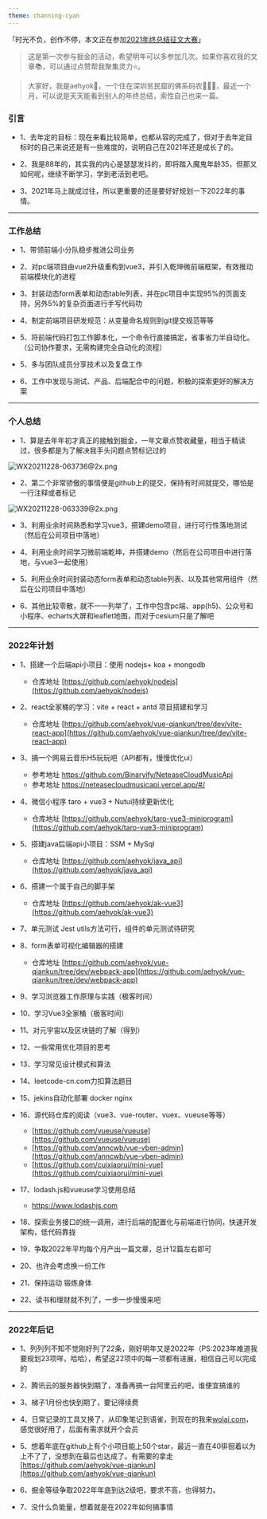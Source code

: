 ```yaml
---
theme: channing-cyan
---
```


「时光不负，创作不停，本文正在参加[2021年终总结征文大赛](https://juejin.cn/post/7034786723137585188/ "https://juejin.cn/post/7034786723137585188/")」

>这是第一次参与掘金的活动，希望明年可以多参加几次。如果你喜欢我的文章📚，可以通过点赞帮我聚集灵力⭐️。

> 大家好，我是aehyok🎋，一个住在深圳贫民窟的佛系码农🧚🏻‍♀️，最近一个月，可以说是天天能看到别人的年终总结，索性自己也来一篇。

### 引言
 - 1、去年定的目标：现在来看比较简单，也都从容的完成了，但对于去年定目标时的自己来说还是有一些难度的，说明自己在2021年还是成长了的。
 
 - 2、我是88年的，其实我的内心是瑟瑟发抖的，即将踏入魔鬼年龄35，但那又如何呢，继续不断学习，学到老活到老吧。

 - 3、2021年马上就成过往，所以更重要的还是要好好规划一下2022年的事情。

  -------------------
### 工作总结

  - 1、带领前端小分队稳步推进公司业务

  - 2、对pc端项目由vue2升级重构到vue3，并引入乾坤微前端框架，有效推动前端模块化的进程

  - 3、封装动态form表单和动态table列表，并在pc项目中实现95%的页面支持，另外5%的复杂页面进行手写代码叻

  - 4、制定前端项目研发规范：从变量命名规则到git提交规范等等

  - 5、将前端代码打包工作脚本化，一个命令行直接搞定，省事省力半自动化。（公司协作要求，无需构建完全自动化的流程）

  - 5、多与团队成员分享技术以及复盘工作

  - 6、工作中发现与测试、产品、后端配合中的问题，积极的探索更好的解决方案

-------------------
### 个人总结

  - 1、算是去年年初才真正的接触到掘金，一年文章点赞收藏量，相当于精读过，很多都是为了解决我手头问题点赞标记过的
  
![WX20211228-063736@2x.png](https://p3-juejin.byteimg.com/tos-cn-i-k3u1fbpfcp/9ec5d81d1c9d4d28992ddef88529cc64~tplv-k3u1fbpfcp-watermark.image?)

  - 2、第二个非常骄傲的事情便是github上的提交，保持有时间就提交，哪怕是一行注释或者标记
  
![WX20211228-063339@2x.png](https://p9-juejin.byteimg.com/tos-cn-i-k3u1fbpfcp/6ddb01a1aa3a499db53fd1b9a4abf5d5~tplv-k3u1fbpfcp-watermark.image?)
  - 3、利用业余时间熟悉和学习vue3，搭建demo项目，进行可行性落地测试（然后在公司项目中落地）

  - 4、利用业余时间学习微前端乾坤，并搭建demo（然后在公司项目中进行落地，与vue3一起使用）

  - 5、利用业余时间封装动态form表单和动态table列表、以及其他常用组件（然后在公司项目中落地）

  - 6、其他比较零散，就不一一列举了，工作中包含pc端、app(h5)、公众号和小程序、echarts大屏和leaflet地图，而对于cesium只是了解吧

-------------------
### 2022年计划

  - 1、搭建一个后端api小项目：使用 nodejs+ koa + mongodb
    - 仓库地址 [https://github.com/aehyok/nodejs](https://github.com/aehyok/nodejs)

  - 2、react全家桶的学习：vite + react + antd 项目搭建和学习
    - 仓库地址 [https://github.com/aehyok/vue-qiankun/tree/dev/vite-react-app](https://github.com/aehyok/vue-qiankun/tree/dev/vite-react-app)

  - 3、搞一个网易云音乐H5玩玩吧（API都有，慢慢优化ui）
    - 参考地址 https://github.com/Binaryify/NeteaseCloudMusicApi
    - 参考地址 https://neteasecloudmusicapi.vercel.app/#/

  - 4、微信小程序 taro + vue3 + Nutui持续更新优化
    - 仓库地址 [https://github.com/aehyok/taro-vue3-miniprogram](https://github.com/aehyok/taro-vue3-miniprogram)

  - 5、搭建java后端api小项目：SSM + MySql
    - 仓库地址 [https://github.com/aehyok/java_api](https://github.com/aehyok/java_api)

  - 6、搭建一个属于自己的脚手架
    - 仓库地址 [https://github.com/aehyok/ak-vue3](https://github.com/aehyok/ak-vue3)

  - 7、单元测试 Jest utils方法可行，组件的单元测试待研究

  - 8、form表单可视化编辑器的搭建
    - 仓库地址 [https://github.com/aehyok/vue-qiankun/tree/dev/webpack-app](https://github.com/aehyok/vue-qiankun/tree/dev/webpack-app)

  - 9、学习浏览器工作原理与实践（极客时间）

  - 10、学习Vue3全家桶（极客时间）

  - 11、对元宇宙以及区块链的了解（得到）

  - 12、一些常用优化项目的思考

  - 13、学习常见设计模式和算法

  - 14、leetcode-cn.com力扣算法题目

  - 15、jekins自动化部署 docker nginx

  - 16、源代码仓库的阅读（vue3、vue-router、vuex、vueuse等等）
    - [https://github.com/vueuse/vueuse](https://github.com/vueuse/vueuse)
    - [https://github.com/anncwb/vue-vben-admin](https://github.com/anncwb/vue-vben-admin)
    - [https://github.com/cuixiaorui/mini-vue](https://github.com/cuixiaorui/mini-vue)

  - 17、lodash.js和vueuse学习使用总结
    - https://www.lodashjs.com

  - 18、探索业务接口的统一调用，进行后端的配置化与前端进行协同，快速开发架构，低代码靠拢

  - 19、争取2022年平均每个月产出一篇文章，总计12篇左右即可

  - 20、也许会考虑换一份工作

  - 21、保持运动 锻炼身体

  - 22、读书和理财就不列了，一步一步慢慢来吧

-------------------
### 2022年后记

  - 1、列列列不知不觉刚好列了22条，刚好明年又是2022年（PS:2023年难道我要规划23项咩，哈哈），希望这22项中的每一项都有进展，相信自己可以完成的

  - 2、腾讯云的服务器快到期了，准备再搞一台阿里云的吧，谁便宜搞谁的
  
  - 3、梯子1月份也快到期了，要记得续费
  
  - 4、日常记录的工具又换了，从印象笔记到语雀，到现在的我来[wolai.com](https://wolai.com)，感觉很好用了，后面有需求就开个会员

  - 5、想着年底在github上有个小项目能上50个star，最近一直在40徘徊着以为上不了了，没想到在最后也达成了。有需要的拿走[https://github.com/aehyok/vue-qiankun](https://github.com/aehyok/vue-qiankun)

  - 6、掘金等级争取2022年年底到达2级吧，要求不高，也得努力。
  - 7、没什么负能量，想着就是在2022年如何搞事情
